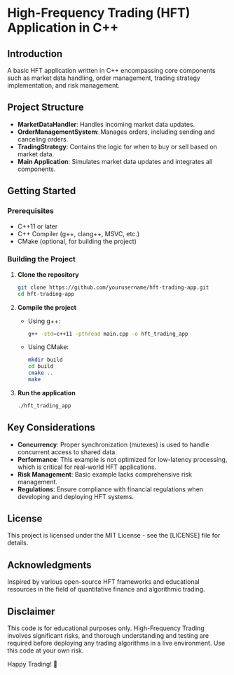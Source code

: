 # High-Frequency Trading (HFT) Application in C++

## Introduction
A basic HFT application written in C++ encompassing core components such as market data handling, order management, trading strategy implementation, and risk management.

## Project Structure
- **MarketDataHandler**: Handles incoming market data updates.
- **OrderManagementSystem**: Manages orders, including sending and canceling orders.
- **TradingStrategy**: Contains the logic for when to buy or sell based on market data.
- **Main Application**: Simulates market data updates and integrates all components.

## Getting Started

### Prerequisites
- C++11 or later
- C++ Compiler (g++, clang++, MSVC, etc.)
- CMake (optional, for building the project)

### Building the Project

1. **Clone the repository**
    ```sh
    git clone https://github.com/yourusername/hft-trading-app.git
    cd hft-trading-app
    ```

2. **Compile the project**
    - Using g++:
      ```sh
      g++ -std=c++11 -pthread main.cpp -o hft_trading_app
      ```

    - Using CMake:
      ```sh
      mkdir build
      cd build
      cmake ..
      make
      ```

3. **Run the application**
    ```sh
    ./hft_trading_app
    ```

## Key Considerations
- **Concurrency**: Proper synchronization (mutexes) is used to handle concurrent access to shared data.
- **Performance**: This example is not optimized for low-latency processing, which is critical for real-world HFT applications.
- **Risk Management**: Basic example lacks comprehensive risk management.
- **Regulations**: Ensure compliance with financial regulations when developing and deploying HFT systems.

## License
This project is licensed under the MIT License - see the [LICENSE] file for details.

## Acknowledgments
Inspired by various open-source HFT frameworks and educational resources in the field of quantitative finance and algorithmic trading.

## Disclaimer
This code is for educational purposes only. High-Frequency Trading involves significant risks, and thorough understanding and testing are required before deploying any trading algorithms in a live environment. Use this code at your own risk.

Happy Trading! 🚀
